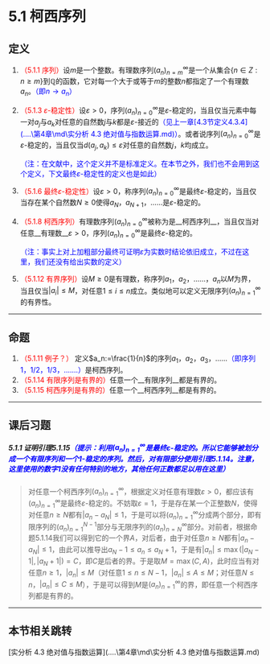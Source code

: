 # 5.1 柯西序列

## 定义

1. <font color=red>（5.1.1 序列）</font>设$m$是一个整数。有理数序列$(a_n)^\infty_{n=m}$是一个从集合$\{n\in Z:n\geq m\}$到$\mathbb Q$的函数，它对每一个大于或等于$m$的整数$n$都指定了一个有理数$a_n$。<font color=blue>（即$n\to a_n$）</font>

2. <font color=red>（5.1.3 $\varepsilon$-稳定性）</font>设$\varepsilon>0$，序列$(a_n)^\infty_{n=0}$是$\varepsilon$-稳定的，当且仅当元素中每一对$a_j$与$a_k$对任意的自然数$j$与$k$都是$\varepsilon$-接近的<font color=blue>（见上一章[4.3节定义4.3.4](..\..\第4章\md\实分析 4.3 绝对值与指数运算.md)）</font>。或者说序列$(a_n)^\infty_{n=0}$是$\varepsilon$-稳定的，当且仅当$d(a_j,a_k)\leq\varepsilon$对任意的自然数$j$，$k$均成立。

   <font color=blue>（注：在文献中，这个定义并不是标准定义。在本节之外，我们也不会用到这个定义，下文最终$\varepsilon$-稳定性的定义也是如此）</font>

3. <font color=red>（5.1.6 最终$\varepsilon$-稳定性）</font>设$\varepsilon>0$，称序列$(a_n)^\infty_{n=0}$是最终$\varepsilon$-稳定的，当且仅当存在某个自然数$N\geq0$使得$a_N$，$a_{N+1}$，…...是$\varepsilon$-稳定的。

4. <font color=red>（5.1.8 柯西序列）</font>有理数序列$(a_n)^\infty_{n=0}$被称为是__柯西序列__，当且仅当对任意__有理数__$\varepsilon>0$，序列$(a_n)^\infty_{n=0}$是最终$\varepsilon$-稳定的。
   
   <font color=blue>（注：事实上对上加粗部分最终可证明$\varepsilon$为实数时结论依旧成立，不过在这里，我们还没有给出实数的定义）</font>
   
5. <font color=red>（5.1.12 有界序列）</font>设$M\geq0$是有理数，称序列$a_1$，$a_2$，……，$a_n$以$M$为界，当且仅当$|a_i|\leq M$，对任意$1\leq i\leq n$成立。类似地可以定义无限序列$(a_n)^\infty_{n=1}$的有界性。

---

## 命题

1. <font color=red>（5.1.11 例子？）</font> 定义$a_n:=\frac{1}{n}$的序列$a_1$，$a_2$，$a_3$，......<font color=blue>（即序列$1$，$1/2$，$1/3$，.......）</font>是柯西序列。
2. <font color=red>（5.1.14 有限序列是有界的）</font>任意一个__有限序列__都是有界的。
3. <font color=red>（5.1.15 柯西序列是有界的）</font>任意一个__柯西序列__都是有界的。

---

## 课后习题

##### 5.1.1 证明引理5.1.15<font color=blue>（提示：利用$(a_n)_{n=1}^{\infty}$是最终$\varepsilon$-稳定的。所以它能够被划分成一个有限序列和一个$1$-稳定的序列。然后，对有限部分使用引理5.1.14。注意，这里使用的数字$1$没有任何特别的地方，其他任何正数都足以用在这里）</font>

> 对任意一个柯西序列$(a_n)_{n=1}^{\infty}$，根据定义对任意有理数$\varepsilon>0$，都应该有$(a_n)_{n=1}^{\infty}$是最终$\varepsilon$-稳定的。不妨取$\varepsilon=1$，于是存在某一个正整数$N$，使得对任意$n\geq N$都有$|a_n-a_N|\leq 1$，于是可以将$(a_n)_{n=1}^{\infty}$分成两个部分，即有限序列的$(a_n)_{n=1}^{N-1}$部分与无限序列的$(a_n)_{n=N}^{\infty}$部分。对前者，根据命题5.1.14我们可以得到它的一个界$A$，对后者，由于对任意$n\geq N$都有$|a_n-a_N|\leq 1$，由此可以推导出$a_N-1\leq a_n\leq a_N+1$，于是有$|a_n|\leq\max(|a_N-1|,|a_N+1|)=C$，即$C$是后者的界。于是取$M=\max(C,A)$，此时应当有对任意$n\geq 1$，$|a_n|\leq M$（对任意$1\leq n\leq N-1$，$|a_n|\leq A\leq M$；对任意$N\leq n$，$|a_n|\leq C\leq M$），于是可以得到$M$是$(a_n)_{n=1}^{\infty}$的界，即任意一个柯西序列都是有界的。

---

## 本节相关跳转

[实分析 4.3 绝对值与指数运算](..\..\第4章\md\实分析 4.3 绝对值与指数运算.md)
